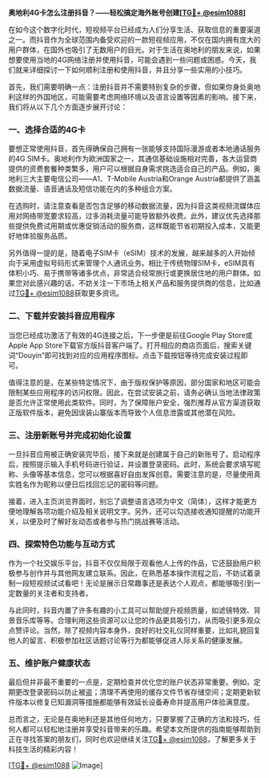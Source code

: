 **奥地利4G卡怎么注册抖音？——轻松搞定海外账号创建[[TG💪+ @esim1088](https://t.me/s/esim1088)]**

在如今这个数字化时代，短视频平台已经成为人们分享生活、获取信息的重要渠道之一。而抖音作为全球范围内备受欢迎的一款短视频应用，不仅在国内拥有庞大的用户群体，在国外也吸引了无数用户的目光。对于生活在奥地利的朋友来说，如果想要使用当地的4G网络注册并使用抖音，可能会遇到一些问题或困惑。今天，我们就来详细探讨一下如何顺利注册和使用抖音，并且分享一些实用的小技巧。

首先，我们需要明确一点：注册抖音并不需要特别复杂的步骤，但如果你身处奥地利这样的外国地区，可能需要考虑网络环境以及语言设置等因素的影响。接下来，我们将从以下几个方面逐步展开讨论：

### 一、选择合适的4G卡

要想正常使用抖音，首先得确保自己拥有一张能够支持国际漫游或者本地通话服务的4G SIM卡。奥地利作为欧洲国家之一，其通信基础设施相对完善，各大运营商提供的资费套餐种类繁多，用户可以根据自身需求挑选适合自己的产品。例如，奥地利三大主要电信公司——A1、T-Mobile Austria和Orange Austria都提供了涵盖数据流量、语音通话及短信功能在内的多种组合方案。

在选购时，请注意查看是否包含足够的移动数据流量，因为抖音这类视频流媒体应用对网络带宽要求较高，过多消耗流量可能导致额外收费。此外，建议优先选择那些提供免费试用期或优惠促销活动的服务商，这样既能节省初期投入成本，又能更好地体验服务品质。

另外值得一提的是，随着电子SIM卡（eSIM）技术的发展，越来越多的人开始倾向于采用虚拟号码形式来管理个人通讯业务。相比于传统物理SIM卡，eSIM具有体积小巧、易于携带等诸多优点，非常适合经常旅行或更换居住地的用户群体。如果您对此感兴趣的话，不妨关注一下市场上相关产品和服务提供商的信息，比如通过[TG💪+ @esim1088](https://t.me/s/esim1088)获取更多资讯。

### 二、下载并安装抖音应用程序

当您已经成功激活了有效的4G连接之后，下一步便是前往Google Play Store或Apple App Store下载官方版抖音客户端了。打开相应的商店页面后，搜索关键词“Douyin”即可找到对应的应用程序图标。点击下载按钮等待完成安装过程即可。

值得注意的是，在某些特定情况下，由于版权保护等原因，部分国家和地区可能会限制某些应用程序的访问权限。因此，在尝试安装之前，请务必确认当地法律政策是否允许正常使用此类软件。同时，为了保障账户安全，强烈推荐从官方渠道获取正版软件版本，避免因误装山寨版本而导致个人信息泄露或其他潜在风险。

### 三、注册新账号并完成初始化设置

一旦抖音应用被正确安装完毕后，接下来就是创建属于自己的新账号了。启动程序后，按照提示输入手机号码进行验证，并设置登录密码。此时，系统会要求填写昵称、头像等基本信息，您可以根据喜好自由发挥创意。需要注意的是，尽量使用真实姓名作为昵称以便日后找回忘记的密码等问题。

接着，进入主页浏览界面时，别忘了调整语言选项为中文（简体），这样才能更方便地理解各项功能介绍及相关说明文字。另外，还可以勾选接收通知提醒的功能开关，以便及时了解好友动态或者参与热门挑战赛等活动。

### 四、探索特色功能与互动方式

作为一个社交娱乐平台，抖音不仅仅局限于观看他人上传的作品，它还鼓励用户积极参与创作并与其他网友建立联系。因此，在熟悉基本操作流程之后，不妨试着录制一段短视频试试看吧！无论是展示日常趣事还是表达个人观点，都能够吸引到一定数量的关注者和支持者。

与此同时，抖音内置了许多有趣的小工具可以帮助提升视频质量，如滤镜特效、背景音乐库等等。合理利用这些资源可以让您的作品更具吸引力，从而吸引更多观众点赞评论。当然，除了视频内容本身外，良好的社交礼仪同样重要，比如礼貌回复他人的留言、积极参加社区话题讨论等行为都能够促进人际关系的健康发展。

### 五、维护账户健康状态

最后但并非最不重要的一点是，定期检查并优化您的账户状态非常重要。例如，定期更改登录密码以防止被盗；清理不再使用的缓存文件节省存储空间；定期更新软件版本以修复已知漏洞等措施都能够有效延长设备寿命并提高用户体验满意度。

总而言之，无论是在奥地利还是其他任何地方，只要掌握了正确的方法和技巧，任何人都可以轻松地注册并享受抖音带来的乐趣。希望本文所提供的指南能够帮助到正在寻找答案的朋友们，同时也欢迎继续关注[TG💪+ @esim1088](https://t.me/s/esim1088)，了解更多关于科技生活的精彩内容！

[[TG💪+ @esim1088](https://t.me/s/esim1088) ![Image](https://i.postimg.cc/4NQfJmqS/Snipaste-2025-05-13-00-14-12.png)]